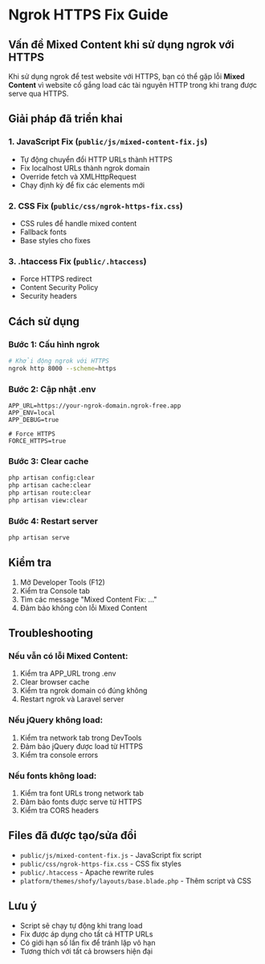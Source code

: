# Ngrok HTTPS Fix Guide

## Vấn đề Mixed Content khi sử dụng ngrok với HTTPS

Khi sử dụng ngrok để test website với HTTPS, bạn có thể gặp lỗi **Mixed Content** vì website cố gắng load các tài nguyên HTTP trong khi trang được serve qua HTTPS.

## Giải pháp đã triển khai

### 1. JavaScript Fix (`public/js/mixed-content-fix.js`)
- Tự động chuyển đổi HTTP URLs thành HTTPS
- Fix localhost URLs thành ngrok domain
- Override fetch và XMLHttpRequest
- Chạy định kỳ để fix các elements mới

### 2. CSS Fix (`public/css/ngrok-https-fix.css`)
- CSS rules để handle mixed content
- Fallback fonts
- Base styles cho fixes

### 3. .htaccess Fix (`public/.htaccess`)
- Force HTTPS redirect
- Content Security Policy
- Security headers

## Cách sử dụng

### Bước 1: Cấu hình ngrok
```bash
# Khởi động ngrok với HTTPS
ngrok http 8000 --scheme=https
```

### Bước 2: Cập nhật .env
```env
APP_URL=https://your-ngrok-domain.ngrok-free.app
APP_ENV=local
APP_DEBUG=true

# Force HTTPS
FORCE_HTTPS=true
```

### Bước 3: Clear cache
```bash
php artisan config:clear
php artisan cache:clear
php artisan route:clear
php artisan view:clear
```

### Bước 4: Restart server
```bash
php artisan serve
```

## Kiểm tra

1. Mở Developer Tools (F12)
2. Kiểm tra Console tab
3. Tìm các message "Mixed Content Fix: ..."
4. Đảm bảo không còn lỗi Mixed Content

## Troubleshooting

### Nếu vẫn có lỗi Mixed Content:
1. Kiểm tra APP_URL trong .env
2. Clear browser cache
3. Kiểm tra ngrok domain có đúng không
4. Restart ngrok và Laravel server

### Nếu jQuery không load:
1. Kiểm tra network tab trong DevTools
2. Đảm bảo jQuery được load từ HTTPS
3. Kiểm tra console errors

### Nếu fonts không load:
1. Kiểm tra font URLs trong network tab
2. Đảm bảo fonts được serve từ HTTPS
3. Kiểm tra CORS headers

## Files đã được tạo/sửa đổi

- `public/js/mixed-content-fix.js` - JavaScript fix script
- `public/css/ngrok-https-fix.css` - CSS fix styles
- `public/.htaccess` - Apache rewrite rules
- `platform/themes/shofy/layouts/base.blade.php` - Thêm script và CSS

## Lưu ý

- Script sẽ chạy tự động khi trang load
- Fix được áp dụng cho tất cả HTTP URLs
- Có giới hạn số lần fix để tránh lặp vô hạn
- Tương thích với tất cả browsers hiện đại
